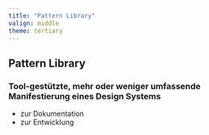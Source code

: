 ```yaml
---
title: "Pattern Library"
valign: middle
theme: tertiary
---
```

## Pattern Library

### Tool-gestützte, mehr oder weniger umfassende<br>Manifestierung eines Design Systems

- zur Dokumentation
- zur Entwicklung
